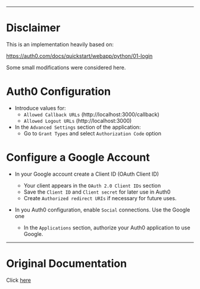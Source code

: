 
---

# Disclaimer

This is an implementation heavily based on:

https://auth0.com/docs/quickstart/webapp/python/01-login


Some small modifications were considered here.


# Auth0 Configuration

- Introduce values for:
  - ```Allowed Callback URLs``` (http://localhost:3000/callback)
  - ```Allowed Logout URLs``` (http://localhost:3000)
- In the ```Advanced Settings``` section of the application:
  - Go to ```Grant Types``` and select ```Authorization Code``` option


# Configure a Google Account

- In your Google account create a Client ID (OAuth Client ID)
  - Your client appears in the ```OAuth 2.0 Client IDs``` section
  - Save the ```Client ID``` and ```Client secret``` for later use in Auth0
  - Create ```Authorized redirect URIs``` if necessary for future uses.

- In you Auth0 configuration, enable ```Social``` connections. Use the Google one
  - In the ```Applications``` section, authorize your Auth0 application to use Google.


---

# Original Documentation

Click [here](README_ORIGINAL.md)

